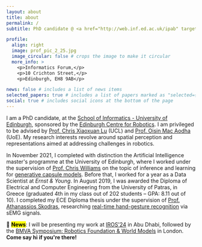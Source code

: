 ```yaml
---
layout: about
title: about
permalink: /
subtitle: PhD candidate @ <a href="http://web.inf.ed.ac.uk/ipab" target="_blank">University of Edinburgh</a>, <a href="https://www.edinburgh-robotics.org/" target="_blank">Edinburgh Centre for Robotics</a>

profile:
  align: right
  image: prof_pic_2_25.jpg
  image_circular: false # crops the image to make it circular
  more_info: >
    <p>Informatics Forum,</p>
    <p>10 Crichton Street,</p>
    <p>Edinburgh, EH8 9AB</p>

news: false # includes a list of news items
selected_papers: true # includes a list of papers marked as "selected={true}"
social: true # includes social icons at the bottom of the page
---
```


I am a PhD candidate, at the [School of Informatics - University of Edinburgh](http://web.inf.ed.ac.uk/ipab), sponsored by the [Edinburgh Centre for Robotics](https://www.edinburgh-robotics.org/). I am privileged to be advised by [Prof. Chris Xiaoxuan Lu](https://christopherlu.github.io/) (UCL) and [Prof. Oisin Mac Aodha](https://homepages.inf.ed.ac.uk/omacaod/) (UoE). My research interests revolve around spatial perception and representations aimed at addressing challenges in robotics. 

In November 2021, I completed with distinction the Artificial Intelligence master's programme at the University of Edinburgh, where I worked under the supervision of [Prof. Chris Williams](https://homepages.inf.ed.ac.uk/ckiw/) on the topic of inference and learning for [generative capsule models](https://arxiv.org/abs/2209.03115). Before that, I worked for a year as a Data Scientist at *Ernst & Young*. In August 2019, I was awarded the Diploma of Electrical and Computer Engineering from the University of Patras, in Greece (graduated 4th in my class out of 202 students – GPA: 8.11 out of 10). I completed my ECE Diploma thesis under the supervision of [Prof. Athanassios Skodras](http://www.ece.upatras.gr/skodras/), researching [real-time hand-gesture recognition](https://ieeexplore.ieee.org/document/8900709) via sEMG signals.

:loudspeaker:  <mark><b>News</b></mark>: I will be presenting my work at [IROS'24](https://iros2024-abudhabi.org/) in Abu Dhabi, followed by the [BMVA Symposium: Robotics Foundation & World Models](https://www.bmva.org/meetings/24-10-30-RobotWorldModels.html) in London. **Come say hi if you're there!**

<style>
    .icon {
        color: #000; /* black color */
        font-size: 27px; /* larger size */
    }
</style>

<!-- **Connect**:<br> -->
<a href="mailto:n.tsagkas@ed.ac.uk"><i class="fas fa-envelope icon"></i></a>
<a href="https://github.com/tsagkas"><i class="fab fa-github icon"></i></a>
<a href="https://scholar.google.com/citations?user=cZgkD_oAAAAJ"><i class="ai ai-google-scholar-square ai-24x icon"></i></a>
<a href="https://twitter.com/NikolasTsagkas"><i class="fa-brands fa-x-twitter icon"></i></a>
<a href="https://www.linkedin.com/in/nikolas-tsagkas/"><i class="fab fa-linkedin icon"></i></a>

<!-- Make sure you include Font Awesome CSS -->
<link rel="stylesheet" href="https://cdnjs.cloudflare.com/ajax/libs/font-awesome/5.15.4/css/all.min.css">



<!-- **Connect**:<br>
n (dot) tsagkas (at) ed.ac.uk<br>
<a href="https://github.com/tsagkas"><img src="https://image.flaticon.com/icons/svg/25/25231.svg" alt="GitHub" width="20" height="20"></a>
<a href="https://scholar.google.com/citations?user=cZgkD_oAAAAJ"><img src="https://image.flaticon.com/icons/svg/25/25239.svg" alt="Google Scholar" width="20" height="20"></a>
<a href="https://twitter.com/NikolasTsagkas"><img src="https://image.flaticon.com/icons/svg/25/25236.svg" alt="Twitter" width="20" height="20"></a>
<a href="https://www.linkedin.com/in/nikolas-tsagkas/"><img src="https://image.flaticon.com/icons/svg/25/25225.svg" alt="LinkedIn" width="20" height="20"></a>
 -->

<!-- **Connect**:<br>
n (dot) tsagkas (at) ed.ac.uk<br>
[[GitHub](https://github.com/tsagkas)] [[G. Scholar](https://scholar.google.com/citations?user=cZgkD_oAAAAJ)] [[X](https://twitter.com/NikolasTsagkas)] [[LinkedIn](https://www.linkedin.com/in/nikolas-tsagkas/)]<br> -->
<!-- **Code**: https://github.com/tsagkas<br>
**X**: https://twitter.com/NikolasTsagkas<br> -->